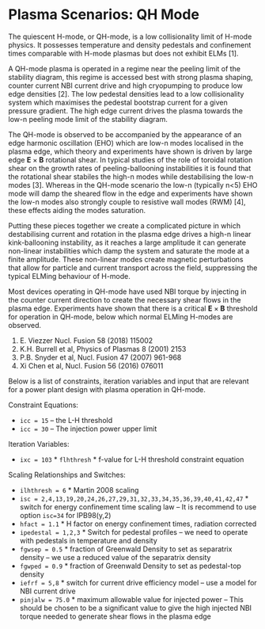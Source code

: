 # Plasma Scenarios: QH Mode

The quiescent H-mode, or QH-mode, is a low collisionality limit of H-mode physics. It possesses temperature and density pedestals and confinement times comparable with H-mode plasmas but does not exhibit ELMs [1].

A QH-mode plasma is operated in a regime near the peeling limit of the stability diagram, this regime is accessed best with strong plasma shaping, counter current NBI current drive and high cryopumping to produce low edge densities [2]. The low pedestal densities lead to a low collisionality system which maximises the pedestal bootstrap current for a given pressure gradient. The high edge current drives the plasma towards the low-n peeling mode limit of the stability diagram.

The QH-mode is observed to be accompanied by the appearance of an edge harmonic oscillation (EHO) which are low-n modes localised in the plasma edge, which theory and experiments have shown is driven by large edge $`\mathbf{E}\times\mathbf{B}`$ rotational shear. In typical studies of the role of toroidal rotation shear on the growth rates of peeling-ballooning instabilities it is found that the rotational shear stabiles the high-n modes while destabilising the low-n modes [3]. Whereas in the QH-mode scenario the low-n (typically n<5) EHO mode will damp the sheared flow in the edge and experiments have shown the low-n modes also strongly couple to resistive wall modes (RWM) [4], these effects aiding the modes saturation.

Putting these pieces together we create a complicated picture in which destabilising current and rotation in the plasma edge drives a high-n linear kink-ballooning instability, as it reaches a large amplitude it can generate non-linear instabilities which damp the system and saturate the mode at a finite amplitude. These non-linear modes create magnetic perturbations that allow for particle and current transport across the field, suppressing the typical ELMing behaviour of H-mode.

Most devices operating in QH-mode have used NBI torque by injecting in the counter current direction to create the necessary shear flows in the plasma edge. Experiments have shown that there is a critical $`\mathbf{E}\times\mathbf{B}`$ threshold for operation in QH-mode, below which normal ELMing H-modes are observed.

1. E. Viezzer Nucl. Fusion 58 (2018) 115002
2. K.H. Burrell et al, Physics of Plasmas 8 (2001) 2153
3. P.B. Snyder et al, Nucl. Fusion 47 (2007) 961-968
4. Xi Chen et al, Nucl. Fusion 56 (2016) 076011

Below is a list of constraints, iteration variables and input that are relevant for a power plant design with plasma operation in QH-mode.

Constraint Equations:

* `icc = 15` – the L-H threshold
* `icc = 30` – The injection power upper limit

Iteration Variables:

* `ixc = 103` * `flhthresh` * f-value for L-H threshold constraint equation

Scaling Relationships and Switches:

* `ilhthresh = 6` * Martin 2008 scaling
* `isc = 2,4,13,19,20,24,26,27,29,31,32,33,34,35,36,39,40,41,42,47` * switch for energy confinement time scaling law – It is recommend to use option `isc=34` for IPB98(y,2)
* `hfact = 1.1` * H factor on energy confinement times, radiation corrected
* `ipedestal = 1,2,3` * Switch for pedestal profiles – we need to operate with pedestals in temperature and density
* `fgwsep = 0.5` * fraction of Greenwald Density to set as separatrix density – we use a reduced value of the separatrix density
* `fgwped = 0.9` * fraction of Greenwald Density to set as pedestal-top density
* `iefrf = 5,8` * switch for current drive efficiency model – use a model for NBI current drive
* `pinjalw = 75.0` * maximum allowable value for injected power – This should be chosen to be a significant value to give the high injected NBI torque needed to generate shear flows in the plasma edge  
